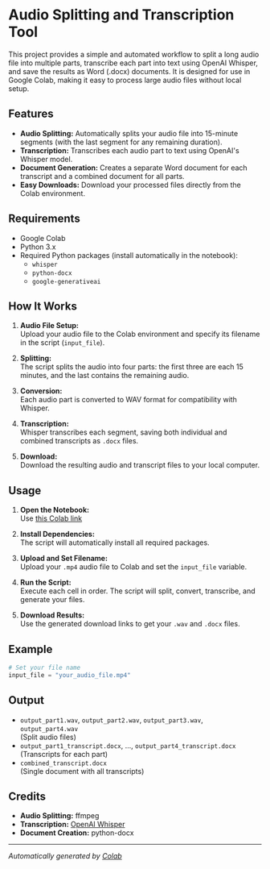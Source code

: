 # Audio Splitting and Transcription Tool

This project provides a simple and automated workflow to split a long audio file into multiple parts, transcribe each part into text using OpenAI Whisper, and save the results as Word (.docx) documents. It is designed for use in Google Colab, making it easy to process large audio files without local setup.

## Features

- **Audio Splitting:** Automatically splits your audio file into 15-minute segments (with the last segment for any remaining duration).
- **Transcription:** Transcribes each audio part to text using OpenAI's Whisper model.
- **Document Generation:** Creates a separate Word document for each transcript and a combined document for all parts.
- **Easy Downloads:** Download your processed files directly from the Colab environment.

## Requirements

- Google Colab
- Python 3.x
- Required Python packages (install automatically in the notebook):
  - `whisper`
  - `python-docx`
  - `google-generativeai`

## How It Works

1. **Audio File Setup:**  
   Upload your audio file to the Colab environment and specify its filename in the script (`input_file`).

2. **Splitting:**  
   The script splits the audio into four parts: the first three are each 15 minutes, and the last contains the remaining audio.

3. **Conversion:**  
   Each audio part is converted to WAV format for compatibility with Whisper.

4. **Transcription:**  
   Whisper transcribes each segment, saving both individual and combined transcripts as `.docx` files.

5. **Download:**  
   Download the resulting audio and transcript files to your local computer.

## Usage

1. **Open the Notebook:**  
   Use [this Colab link](https://colab.research.google.com/drive/1eldIAns03PKxLb_KYZj7C8utKCi0aMmf?authuser=0#scrollTo=iDNXnSgI13Ns) 

2. **Install Dependencies:**  
   The script will automatically install all required packages.

3. **Upload and Set Filename:**  
   Upload your `.mp4` audio file to Colab and set the `input_file` variable.

4. **Run the Script:**  
   Execute each cell in order. The script will split, convert, transcribe, and generate your files.

5. **Download Results:**  
   Use the generated download links to get your `.wav` and `.docx` files.

## Example

```python
# Set your file name
input_file = "your_audio_file.mp4"
```

## Output

- `output_part1.wav`, `output_part2.wav`, `output_part3.wav`, `output_part4.wav`  
  (Split audio files)
- `output_part1_transcript.docx`, ..., `output_part4_transcript.docx`  
  (Transcripts for each part)
- `combined_transcript.docx`  
  (Single document with all transcripts)

## Credits

- **Audio Splitting:** ffmpeg
- **Transcription:** [OpenAI Whisper](https://github.com/openai/whisper)
- **Document Creation:** python-docx

---

*Automatically generated by [Colab](https://colab.research.google.com/drive/1eldIAns03PKxLb_KYZj7C8utKCi0aMmf)*
